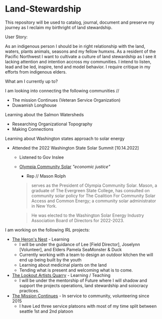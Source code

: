 # Land-Stewardship
This repository will be used to catalog, journal, document and preserve my journey as I reclaim my birthright of land stewardship.

User Story:

As an indigenous person I should be in right relationship with the land, waters, plants animals, seasons and my fellow humxns. 
As a resident of the Pacific Northwest I want to cultivate a culture of land stewardship as I see it lacking attention and intention accross my communities.
I intend to listen, lead and be led, inspire, tend and model behavior.
I require critique in my efforts from indigenous elders.

What am I currently up to?

I am looking into connecting the following communities // 
- The mission Continues (Veteran Service Organization)
- Duwamish Longhouse

Learning about the Salmon Watersheds
- Researching Organizational Topography 
- Making Connections

Learning about Washington states approach to solar energy 
- Attended the 2022 Washington State Solar Summit [10.14.2022]
    - Listened to Gov Inslee
    - [Olympia Community Solar](https://olysol.org/our-team/) *"economic justice"*
      - Rep // Mason Rolph
      > serves as the President of Olympia Community Solar. Mason, a graduate of The Evergreen State College, has consulted on community solar policy for The Coalition For Community Solar Access and Common Energy; a community solar administrator in New York.
      
      > He was elected to the Washington Solar Energy Industry Association Board of Directors for 2022-2023. 
    

I am working on the following IRL projects:
- [The Heron's Nest](https://www.theheronsnest.org/) - Learning
    - I will be under the guidance of Lee [Field Director], Joselynn [Volunteer], and Elders Pamela SeaMonster & Duck
    - Currently working with a team to design an outdoor kitchen the will end up being built by the youth
    - Learning about medicinal plants on the land
    - Tending what is present and welcoming what is to come.
- [The Lookout Artists Quarry](https://lookoutarts.com/about/) - Learning / Teaching
    - I will be under the mentorship of Future where I will shadow and support the projects operations, land stewardship and soiocracy practices.
- [The Mission Continues](http://www.missioncontinues.org/service-platoon/Seattle/) - In service to community, volunteering since 2015
    - I have Led three service platoons with most of my time split between seattle 1st and 2nd platoon

